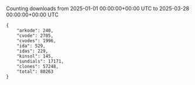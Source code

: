 
Counting downloads from 2025-01-01 00:00:00+00:00 UTC to 2025-03-28 00:00:00+00:00 UTC

```
{
    "arkode": 240,
    "cvode": 2705,
    "cvodes": 1996,
    "ida": 529,
    "idas": 229,
    "kinsol": 145,
    "sundials": 17171,
    "clones": 57248,
    "total": 80263
}
```
